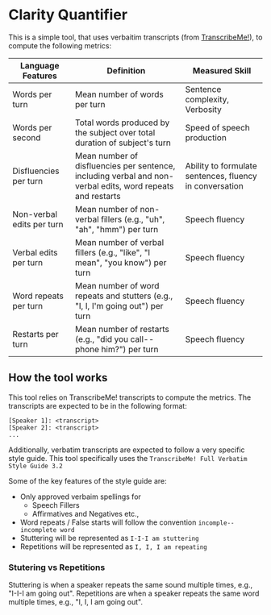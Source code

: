 # Clarity Quantifier

This is a simple tool, that uses verbaitim transcripts (from [TranscribeMe!](https://www.transcribeme.com/)), to compute the following metrics:

| Language Features         | Definition                                                                                                 | Measured Skill                                          |
|---------------------------|------------------------------------------------------------------------------------------------------------|---------------------------------------------------------|
| Words per turn            | Mean number of words per turn                                                                              | Sentence complexity, Verbosity                          |
| Words per second          | Total words produced by the subject over total duration of subject's turn                                  | Speed of speech production                              |
| Disfluencies per turn     | Mean number of disfluencies per sentence, including verbal and non-verbal edits, word repeats and restarts | Ability to formulate sentences, fluency in conversation |
| Non-verbal edits per turn | Mean number of non-verbal fillers (e.g., "uh", "ah", "hmm") per turn                                       | Speech fluency                                          |
| Verbal edits per turn     | Mean number of verbal fillers (e.g., "like", "I mean", "you know") per turn                                | Speech fluency                                          |
| Word repeats per turn     | Mean number of word repeats and stutters (e.g., "I, I, I'm going out") per turn                            | Speech fluency                                          |
| Restarts per turn         | Mean number of restarts (e.g., "did you call--phone him?") per turn                                        | Speech fluency                                          |

## How the tool works

This tool relies on TranscribeMe! transcripts to compute the metrics. The transcripts are expected to be in the following format:

```text
[Speaker 1]: <transcript>
[Speaker 2]: <transcript>
...
```

Additionally, verbatim transcripts are expected to follow a very specific style guide. This tool specifically uses the `TranscribeMe! Full Verbatim Style Guide 3.2`

Some of the key features of the style guide are:

- Only approved verbaim spellings for
  - Speech Fillers
  - Affirmatives and Negatives etc.,
- Word repeats / False starts will follow the convention `incomple-- incomplete word`
- Stuttering will be represented as `I-I-I am stuttering`
- Repetitions will be represented as `I, I, I am repeating`

### Stutering vs Repetitions

Stuttering is when a speaker repeats the same sound multiple times, e.g., "I-I-I am going out". Repetitions are when a speaker repeats the same word multiple times, e.g., "I, I, I am going out".
